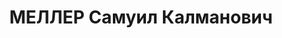 ---
title: МЕЛЛЕР Самуил Калманович
description: "Род. 31.12.1898, Латвия, г. Якобштадт, еврей, обр.: низшее, раскройщик\
  \ кож, член КП(б)У с 1924 по 1937. Проживал: г. Винница, ул. Ленина, 82. Зам.зав.орготдела\
  \ Винниц.облпотребсоюза \n  Арестован УНКВД по Винниц.обл. 01.08.1937. Обв. по ст.\
  \ 54-8, 11 УК УССР. Приговор: ВК ВС СССР, 26.12.1937 – ВМН с конфискацией имущества.\
  \ Расстрелян 27.12.1937. \n  Реабилитирован ВК ВС СССР 17.09.1957"
---